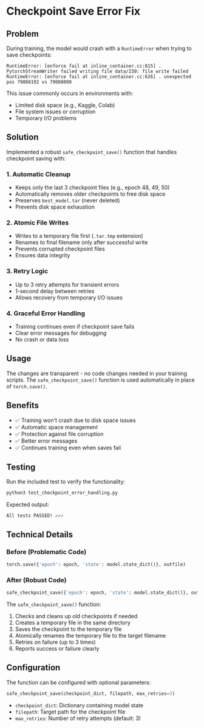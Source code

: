 # Checkpoint Save Error Fix

## Problem

During training, the model would crash with a `RuntimeError` when trying to save checkpoints:

```
RuntimeError: [enforce fail at inline_container.cc:815] . PytorchStreamWriter failed writing file data/230: file write failed
RuntimeError: [enforce fail at inline_container.cc:626] . unexpected pos 79088192 vs 79088080
```

This issue commonly occurs in environments with:
- Limited disk space (e.g., Kaggle, Colab)
- File system issues or corruption
- Temporary I/O problems

## Solution

Implemented a robust `safe_checkpoint_save()` function that handles checkpoint saving with:

### 1. **Automatic Cleanup**
- Keeps only the last 3 checkpoint files (e.g., epoch 48, 49, 50)
- Automatically removes older checkpoints to free disk space
- Preserves `best_model.tar` (never deleted)
- Prevents disk space exhaustion

### 2. **Atomic File Writes**
- Writes to a temporary file first (`.tar.tmp` extension)
- Renames to final filename only after successful write
- Prevents corrupted checkpoint files
- Ensures data integrity

### 3. **Retry Logic**
- Up to 3 retry attempts for transient errors
- 1-second delay between retries
- Allows recovery from temporary I/O issues

### 4. **Graceful Error Handling**
- Training continues even if checkpoint save fails
- Clear error messages for debugging
- No crash or data loss

## Usage

The changes are transparent - no code changes needed in your training scripts. The `safe_checkpoint_save()` function is used automatically in place of `torch.save()`.

## Benefits

- ✅ Training won't crash due to disk space issues
- ✅ Automatic space management
- ✅ Protection against file corruption
- ✅ Better error messages
- ✅ Continues training even when saves fail

## Testing

Run the included test to verify the functionality:

```bash
python3 test_checkpoint_error_handling.py
```

Expected output:
```
All tests PASSED! ✓✓✓
```

## Technical Details

### Before (Problematic Code)
```python
torch.save({'epoch': epoch, 'state': model.state_dict()}, outfile)
```

### After (Robust Code)
```python
safe_checkpoint_save({'epoch': epoch, 'state': model.state_dict()}, outfile)
```

The `safe_checkpoint_save()` function:
1. Checks and cleans up old checkpoints if needed
2. Creates a temporary file in the same directory
3. Saves the checkpoint to the temporary file
4. Atomically renames the temporary file to the target filename
5. Retries on failure (up to 3 times)
6. Reports success or failure clearly

## Configuration

The function can be configured with optional parameters:

```python
safe_checkpoint_save(checkpoint_dict, filepath, max_retries=3)
```

- `checkpoint_dict`: Dictionary containing model state
- `filepath`: Target path for the checkpoint file
- `max_retries`: Number of retry attempts (default: 3)
